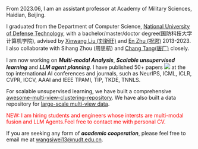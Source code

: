 From 2023.06, I am an assistant professor at Academy of Military Sciences, Haidian, Beijing.

I graduated from the Department of Computer Science, [National University of Defense Technology](https://english.nudt.edu.cn/), with a bachelor/master/doctor degree(国防科技大学计算机学院), advised by [Xinwang Liu (刘新旺)](https://xinwangliu.github.io/) and [En Zhu (祝恩)](https://person.zju.edu.cn/zhaozhou) 2013-2023. I also collaborate with Sihang Zhou (周思航) and [Chang Tang(唐厂)](https://tangchang.net/)  closely. 


I am now working on ***Multi-modal Analysis***, ***Scalable unsupervised learning*** and ***LLM agent planning***. I have published 50+ papers <a href='https://scholar.google.com/citations?user=5o9hK3EAAAAJ'><img src="https://img.shields.io/endpoint?logo=Google%20Scholar&url=https%3A%2F%2Fcdn.jsdelivr.net%2Fgh%2Fwangsiwei2010%2Fwangsiwei2010.github.io@google-scholar-stats%2Fgs_data_shieldsio.json&labelColor=f6f6f6&color=9cf&style=flat&label=citations"></a> at the top international AI conferences and journals, such as NeurIPS, ICML, ICLR, CVPR, ICCV, AAAI and IEEE TPAMI, TIP, TKDE, TNNLS. 

For scalable unsupervised learning, we have built a comprehensive [awesome-multi-view-clustering-repository](https://github.com/wangsiwei2010/awesome-multi-view-clustering). We have also built a data repository for [large-scale multi-view data](https://github.com/wangsiwei2010/large_scale_multi-view_clustering_datasets). 

<font color="red">NEW: I am hiring students and engineers whose intersts are multi-modal fusion and LLM Agents.Feel free to contact me with personal CV. </font> 

 

If you are seeking any form of ***academic cooperation***, please feel free to email me at [wangsiwei13@nudt.edu.cn](mailto:wangsiwei13@nudt.edu.cn). 



